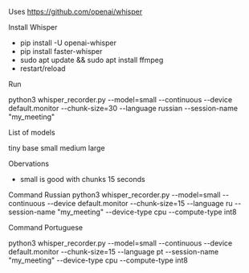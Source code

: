 Uses
https://github.com/openai/whisper

Install Whisper
- pip install -U openai-whisper
- pip install faster-whisper
- sudo apt update && sudo apt install ffmpeg
- restart/reload

Run

python3 whisper_recorder.py --model=small --continuous --device default.monitor --chunk-size=30 --language russian --session-name "my_meeting"

List of models

tiny
base
small
medium
large

Obervations
- small is good with chunks 15 seconds 

Command Russian
python3 whisper_recorder.py --model=small --continuous --device default.monitor --chunk-size=15 --language ru --session-name "my_meeting" --device-type cpu --compute-type int8

Command Portuguese

python3 whisper_recorder.py --model=small --continuous --device default.monitor --chunk-size=15 --language pt --session-name "my_meeting" --device-type cpu --compute-type int8
